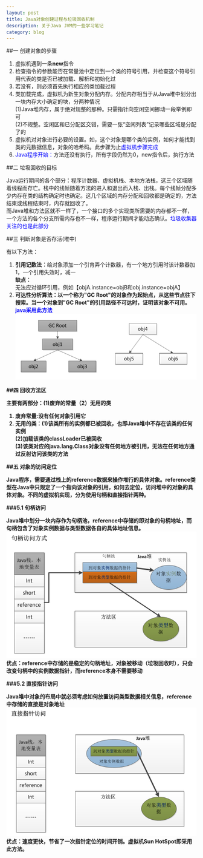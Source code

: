 ```yaml
---
layout: post
title: Java对象创建过程与垃圾回收机制
description: 关于Java JVM的一些学习笔记
category: blog
---
```

##一 创建对象的步骤

<ol>
<li>虚拟机遇到一条<B>new</B>指令</li>
<li>检查指令的参数能否在常量池中定位到一个类的符号引用，并检查这个符号引用代表的类是否已被加载、解析和初始化过</li>
<li>若没有，则必须首先执行相应的类加载过程</li>
<li>类加载完成，虚拟机为新生对象分配内存。分配内存相当于从Java堆中划分出一块内存大小确定的块，分两种情况<br>(1)Java堆内存，属于绝对规整的那种。只需指针向空闲空间挪动一段举例即可<br>(2)不规整。空闲区和已分配区交错，需要一张“空闲列表”记录哪些区域是分配了的</li>
<li>虚拟机对对象进行必要的设置。如，这个对象是哪个类的实例，如何才能找到类的元数据信息，对象的哈希码。此步骤为止<font color="blue">虚拟机步骤完成</font></li>
<li><font color="blue">Java程序开始：</font><init>方法还没有执行，所有字段仍然为0，new指令后，执行<init>方法</li>
</ol>

##二 垃圾回收的目标

Java运行期间的各个部分：程序计数器、虚拟机栈、本地方法栈，这三个区域随着线程而存亡。栈中的线帧随着方法的进入和退出而入栈、出栈。每个线帧分配多少内存在类的结构确定时也确定。这几个区域的内存分配和回收都是确定的，方法结束或线程结束时，内存就回收了。<br>
而Java堆和方法区就不一样了，一个接口的多个实现类所需要的内存都不一样，一个方法的各个分支所需内存也不一样，程序运行期间才能动态确认。<font color="blue">垃圾收集器关注的也是此部分</font>

##三 判断对象是否存活(堆中)
   
有以下方法：<br>
<ol>
<li><B>引用记数法：</B>给对象添加一个引育弄个计数器，有一个地方引用时该计数器加1，一个引用失效时，减一<br><B>缺点：</B>无法应对循环引用，例如【objA.instance=objB和obj.instance=objA】</li>
<li><B>可达性分析算法：<B>以一个称为"GC Root"的对象作为起始点，从这些节点往下搜索。当一个对象到"GC Root"的引用路径不可达时，证明该对象不可用。<font color="blue">java采用此方法</font><img src="/images/blog/java-jvm-obj-rubcollect1.png"></li>
</ol>

##四 回收方法区

主要有两部分：(1)废弃的常量（2）无用的类
<br>
<ol>
<li><B>废弃常量:</B>没有任何对象引用它</li>
<li><B>无用的类：</B>(1)该类所有的实例都已被回收，也即Java堆中不存在该类的任何实例<br>(2)加载该类的classLoader已被回收<br>(3)该类对应的java.lang.Class对象没有任何地方被引用，无法在任何地方通过反射访问该类的方法</li>
</ol>

##五 对象的访问定位

Java程序，需要通过栈上的reference数据来操作堆行的具体对象。reference类型在Java中只规定了一个指向该对象的引用，如何去定位，访问堆中的对象的具体对象。不同的虚拟机实现，分为使用句柄和直接指针两种。
<br>

###5.1 句柄访问

Java堆中划分一块内存作为句柄池，reference中存储的即对象的句柄地址，而句柄包含了对象实例数据与类型数据各自的具体地址信息。
<img src="/images/blog/java-jvm-obj-rubcollect2.png">
<B>优点：</B>reference中存储的是稳定的句柄地址，对象被移动（垃圾回收时），只会改变句柄中的实例数据指针，而reference本身不需要移动

###5.2 直接指针访问

Java堆中对象的布局中就必须考虑如何放置访问类型数据相关信息，reference中存储的直接是对象地址
<img src="/images/blog/java-jvm-obj-rubcollect3.png">
<B>优点：</B>速度更快，节省了一次指针定位的时间开销。虚拟机Sun HotSpot即采用此方法。


